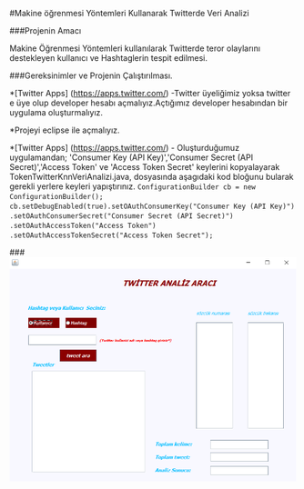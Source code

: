#Makine öğrenmesi Yöntemleri Kullanarak Twitterde Veri Analizi


###Projenin Amacı

Makine Öğrenmesi Yöntemleri kullanılarak Twitterde teror olaylarını destekleyen kullanıcı ve Hashtaglerin tespit edilmesi.

###Gereksinimler ve Projenin Çalıştırılması.

*[Twitter Apps] (https://apps.twitter.com/) -Twitter üyeliğimiz yoksa twitter e üye olup developer hesabı açmalıyız.Açtığımız developer hesabından bir uygulama oluşturmalıyız.

*Projeyi eclipse ile açmalıyız.

*[Twitter Apps] (https://apps.twitter.com/) - Oluşturduğumuz uygulamandan; 'Consumer Key (API Key)','Consumer Secret (API Secret)','Access Token' ve 'Access Token Secret' keylerini kopyalayarak  TokenTwitterKnnVeriAnalizi.java,
 dosyasında aşagıdaki kod bloğunu bularak gerekli yerlere keyleri yapıştırınız.
		```
			ConfigurationBuilder cb = new ConfigurationBuilder();
				cb.setDebugEnabled(true).setOAuthConsumerKey("Consumer Key (API Key)")
						.setOAuthConsumerSecret("Consumer Secret (API Secret)")
						.setOAuthAccessToken("Access Token")
						.setOAuthAccessTokenSecret("Access Token Secret");
		```		


###![Ekran Görüntüsü](screenshoot.png)		